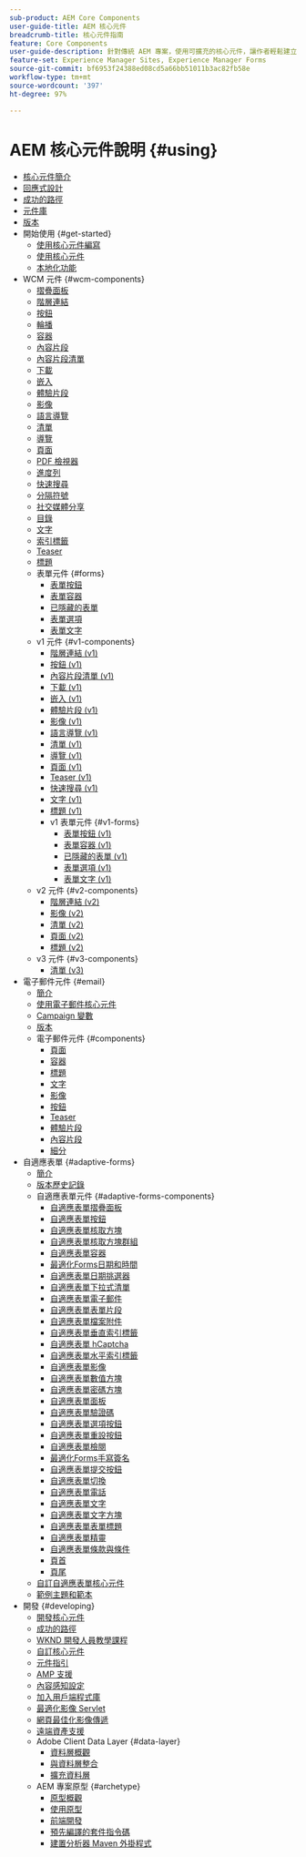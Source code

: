 ```yaml
---
sub-product: AEM Core Components
user-guide-title: AEM 核心元件
breadcrumb-title: 核心元件指南
feature: Core Components
user-guide-description: 針對傳統 AEM 專案，使用可擴充的核心元件，讓作者輕鬆建立內容。
feature-set: Experience Manager Sites, Experience Manager Forms
source-git-commit: bf6953f24388ed08cd5a66bb51011b3ac82fb58e
workflow-type: tm+mt
source-wordcount: '397'
ht-degree: 97%

---
```



# AEM 核心元件說明 {#using}

+ [核心元件簡介](/help/introduction.md)
+ [回應式設計](/help/responsive.md)
+ [成功的路徑](/help/developing/success.md)
+ [元件庫](https://adobe.com/go/aem_cmp_library_tw)
+ [版本](/help/versions.md)
+ 開始使用 {#get-started}
   + [使用核心元件編寫](/help/get-started/authoring.md)
   + [使用核心元件](/help/get-started/using.md)
   + [本地化功能](/help/get-started/localization.md)
+ WCM 元件 {#wcm-components}
   + [摺疊面板](/help/components/accordion.md)
   + [階層連結](/help/components/breadcrumb.md)
   + [按鈕](/help/components/button.md)
   + [輪播](/help/components/carousel.md)
   + [容器](/help/components/container.md)
   + [內容片段](/help/components/content-fragment-component.md)
   + [內容片段清單](/help/components/content-fragment-list.md)
   + [下載](/help/components/download.md)
   + [嵌入](/help/components/embed.md)
   + [體驗片段](/help/components/experience-fragment.md)
   + [影像](/help/components/image.md)
   + [語言導覽](/help/components/language-navigation.md)
   + [清單](/help/components/list.md)
   + [導覽](/help/components/navigation.md)
   + [頁面](/help/components/page.md)
   + [PDF 檢視器](/help/components/pdf-viewer.md)
   + [進度列](/help/components/progress-bar.md)
   + [快速搜尋](/help/components/quick-search.md)
   + [分隔符號](/help/components/separator.md)
   + [社交媒體分享](/help/components/sharing.md)
   + [目錄](/help/components/tableofcontents.md)
   + [文字](/help/components/text.md)
   + [索引標籤](/help/components/tabs.md)
   + [Teaser](/help/components/teaser.md)
   + [標題](/help/components/title.md)
   + 表單元件 {#forms}
      + [表單按鈕](/help/components/forms/form-button.md)
      + [表單容器](/help/components/forms/form-container.md)
      + [已隱藏的表單](/help/components/forms/form-hidden.md)
      + [表單選項](/help/components/forms/form-options.md)
      + [表單文字](/help/components/forms/form-text.md)
   + v1 元件 {#v1-components}
      + [階層連結 (v1)](/help/components/v1/breadcrumb-v1.md)
      + [按鈕 (v1)](/help/components/v1/button.md)
      + [內容片段清單 (v1)](/help/components/v1/content-fragment-list.md)
      + [下載 (v1)](/help/components/v1/download.md)
      + [嵌入 (v1)](/help/components/v1/embed.md)
      + [體驗片段 (v1)](/help/components/v1/experience-fragment.md)
      + [影像 (v1)](/help/components/v1/image-v1.md)
      + [語言導覽 (v1)](/help/components/v1/language-navigation.md)
      + [清單 (v1)](/help/components/v1/list-v1.md)
      + [導覽 (v1)](/help/components/v1/navigation.md)
      + [頁面 (v1)](/help/components/v1/page-v1.md)
      + [Teaser (v1)](/help/components/v1/teaser.md)
      + [快速搜尋 (v1)](/help/components/v1/quick-search.md)
      + [文字 (v1)](/help/components/v1/text-v1.md)
      + [標題 (v1)](/help/components/v1/title-v1.md)
      + v1 表單元件 {#v1-forms}
         + [表單按鈕 (v1)](/help/components/v1/form-button-v1.md)
         + [表單容器 (v1)](/help/components/v1/form-container-v1.md)
         + [已隱藏的表單 (v1)](/help/components/v1/form-hidden-v1.md)
         + [表單選項 (v1)](/help/components/v1/form-options-v1.md)
         + [表單文字 (v1)](/help/components/v1/form-text-v1.md)
   + v2 元件 {#v2-components}
      + [階層連結 (v2)](/help/components/v2/breadcrumb.md)
      + [影像 (v2)](/help/components/v2/image.md)
      + [清單 (v2)](/help/components/v2/list.md)
      + [頁面 (v2)](/help/components/v2/page.md)
      + [標題 (v2)](/help/components/v2/title.md)
   + v3 元件 {#v3-components}
      + [清單 (v3)](/help/components/v3/list.md)
+ 電子郵件元件 {#email}
   + [簡介](/help/email/introduction.md)
   + [使用電子郵件核心元件](/help/email/using.md)
   + [Campaign 變數](/help/email/campaign-variables.md)
   + [版本](/help/email/versions.md)
   + 電子郵件元件 {#components}
      + [頁面](/help/email/components/page.md)
      + [容器](/help/email/components/container.md)
      + [標題](/help/email/components/title.md)
      + [文字](/help/email/components/text.md)
      + [影像](/help/email/components/image.md)
      + [按鈕](/help/email/components/button.md)
      + [Teaser](/help/email/components/teaser.md)
      + [體驗片段](/help/email/components/experience-fragment.md)
      + [內容片段](/help/email/components/content-fragment.md)
      + [細分](/help/email/components/segmentation.md)
+ 自適應表單 {#adaptive-forms}
   + [簡介](/help/adaptive-forms/introduction.md)
   + [版本歷史記錄](/help/adaptive-forms/version.md)
   + 自適應表單元件 {#adaptive-forms-components}
      + [自適應表單摺疊面板](/help/adaptive-forms/components/accordion.md)
      + [自適應表單按鈕](/help/adaptive-forms/components/button.md)
      + [自適應表單核取方塊](/help/adaptive-forms/components/checkbox.md)
      + [自適應表單核取方塊群組](/help/adaptive-forms/components/checkbox-group.md)
      + [自適應表單容器](/help/adaptive-forms/components/form-container.md)
      + [最適化Forms日期和時間](/help/adaptive-forms/components/date-time-component.md)
      + [自適應表單日期挑選器](/help/adaptive-forms/components/date-picker.md)
      + [自適應表單下拉式清單](/help/adaptive-forms/components/drop-down-list.md)
      + [自適應表單電子郵件](/help/adaptive-forms/components/email.md)
      + [自適應表單表單片段](/help/adaptive-forms/components/adaptive-form-fragment.md)
      + [自適應表單檔案附件](/help/adaptive-forms/components/file-attachment.md)
      + [自適應表單垂直索引標籤](/help/adaptive-forms/components/vertical-tabs.md)
      + [自適應表單 hCaptcha](/help/adaptive-forms/components/hcaptcha.md)
      + [自適應表單水平索引標籤](/help/adaptive-forms/components/horizontal-tabs.md)
      + [自適應表單影像](/help/adaptive-forms/components/image.md)
      + [自適應表單數值方塊](/help/adaptive-forms/components/numeric-box.md)
      + [自適應表單密碼方塊](/help/adaptive-forms/components/password-box.md)
      + [自適應表單面板](/help/adaptive-forms/components/panel.md)
      + [自適應表單驗證碼](/help/adaptive-forms/components/adaptive-form-recaptcha.md)
      + [自適應表單選項按鈕](/help/adaptive-forms/components/radio-button.md)
      + [自適應表單重設按鈕](/help/adaptive-forms/components/reset-button.md)
      + [自適應表單檢閱](/help/adaptive-forms/components/review.md)
      + [最適化Forms手寫簽名](/help/adaptive-forms/components/scribble-signature.md)
      + [自適應表單提交按鈕](/help/adaptive-forms/components/submit-button.md)
      + [自適應表單切換](/help/adaptive-forms/components/adaptive-form-switch.md)
      + [自適應表單電話](/help/adaptive-forms/components/phone.md)
      + [自適應表單文字](/help/adaptive-forms/components/text.md)
      + [自適應表單文字方塊](/help/adaptive-forms/components/text-box.md)
      + [自適應表單表單標題](/help/adaptive-forms/components/form-title.md)
      + [自適應表單精靈](/help/adaptive-forms/components/wizard.md)
      + [自適應表單條款與條件](/help/adaptive-forms/components/terms-and-conditions.md)
      + [頁首](/help/adaptive-forms/components/header.md)
      + [頁尾](/help/adaptive-forms/components/footer.md)
   + [自訂自適應表單核心元件](/help/developing/customize-adaptive-forms-core-components.md)
   + [範例主題和範本](/help/adaptive-forms/sample-themes-templates-form-data-models-core-components.md)
+ 開發 {#developing}
   + [開發核心元件](/help/developing/overview.md)
   + [成功的路徑](https://experienceleague.adobe.com/docs/experience-manager-core-components/using/success.html?lang=zh-Hant)
   + [WKND 開發人員教學課程](https://experienceleague.adobe.com/docs/experience-manager-learn/getting-started-wknd-tutorial-develop/overview.html?lang=zh-Hant)
   + [自訂核心元件](/help/developing/customizing.md)
   + [元件指引](/help/developing/guidelines.md)
   + [AMP 支援](/help/developing/amp.md)
   + [內容感知設定](/help/developing/context-aware-configs.md)
   + [加入用戶端程式庫](/help/developing/including-clientlibs.md)
   + [最適化影像 Servlet](/help/developing/adaptive-image-servlet.md)
   + [網頁最佳化影像傳遞](/help/developing/web-optimized-image-delivery.md)
   + [遠端資產支援](/help/developing/remote-assets.md)
   + Adobe Client Data Layer {#data-layer}
      + [資料層概觀](/help/developing/data-layer/overview.md)
      + [與資料層整合](/help/developing/data-layer/integrations.md)
      + [擴充資料層](/help/developing/data-layer/extending.md)
   + AEM 專案原型 {#archetype}
      + [原型概觀](/help/developing/archetype/overview.md)
      + [使用原型](/help/developing/archetype/using.md)
      + [前端開發](/help/developing/archetype/front-end.md)
      + [預先編譯的套件指令碼](/help/developing/archetype/precompiled-bundled-scripts.md)
      + [建置分析器 Maven 外掛程式](/help/developing/archetype/build-analyzer-maven-plugin.md)
